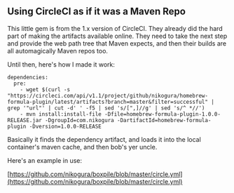 ## Using CircleCI as if it was a Maven Repo

This little gem is from the 1.x version of CircleCI.  They already did the hard part of making the artifacts available online.  They need to take the next step and provide the web path tree that Maven expects, and then their builds are all automagically Maven repos too.

Until then, here's how I made it work:

    dependencies:
      pre:
        - wget $(curl -s "https://circleci.com/api/v1.1/project/github/nikogura/homebrew-formula-plugin/latest/artifacts?branch=master&filter=successful" | grep '"url"' | cut -d' ' -f5 | sed 's/[",]//g' | sed 's/^ *//')
        - mvn install:install-file -Dfile=homebrew-formula-plugin-1.0.0-RELEASE.jar -DgroupId=com.nikogura -DartifactId=homebrew-formula-plugin -Dversion=1.0.0-RELEASE

Basically it finds the dependency artifact, and loads it into the local container's maven cache, and then bob's yer uncle.

Here's an example in use:

[https://github.com/nikogura/boxpile/blob/master/circle.yml](https://github.com/nikogura/boxpile/blob/master/circle.yml)
